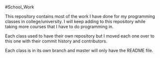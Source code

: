 #School_Work

This repository contains most of the work I have done for my programming classes in college/university. I will keep adding to this repository while taking more courses that I have to do programming in.

Each class used to have their own repository but I moved each one over to this one with their commit history and contributors.

Each class is in its own branch and master will only have the README file.
